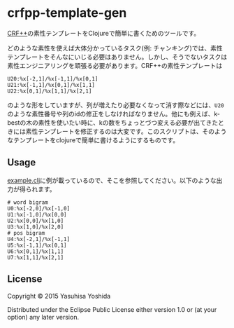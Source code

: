 # crfpp-template-gen
[CRF++](https://taku910.github.io/crfpp/)の素性テンプレートをClojureで簡単に書くためのツールです。

どのような素性を使えば大体分かっているタスク(例: チャンキング)では、素性テンプレートをそんなにいじる必要はありません。しかし、そうでないタスクは素性エンジニアリングを頑張る必要があります。CRF++の素性テンプレートは

```
U20:%x[-2,1]/%x[-1,1]/%x[0,1]
U21:%x[-1,1]/%x[0,1]/%x[1,1]
U22:%x[0,1]/%x[1,1]/%x[2,1]
```

のような形をしていますが、列が増えたり必要なくなって消す際などには、`U20`のような素性番号や列のidの修正をしなければなりません。他にも例えば、k-bestの木の素性を使いたい時に、kの数をちょっとづつ変える必要が出てきたときには素性テンプレートを修正するのは大変です。このスクリプトは、そのようなテンプレートをclojureで簡単に書けるようにするものです。

## Usage
[example.clj](src/crfpp_template_gen/example.clj)に例が載っているので、そこを参照してください。以下のような出力が得られます。

```
# word bigram
U0:%x[-2,0]/%x[-1,0]
U1:%x[-1,0]/%x[0,0]
U2:%x[0,0]/%x[1,0]
U3:%x[1,0]/%x[2,0]
# pos bigram
U4:%x[-2,1]/%x[-1,1]
U5:%x[-1,1]/%x[0,1]
U6:%x[0,1]/%x[1,1]
U7:%x[1,1]/%x[2,1]
```

## License

Copyright © 2015 Yasuhisa Yoshida

Distributed under the Eclipse Public License either version 1.0 or (at
your option) any later version.
